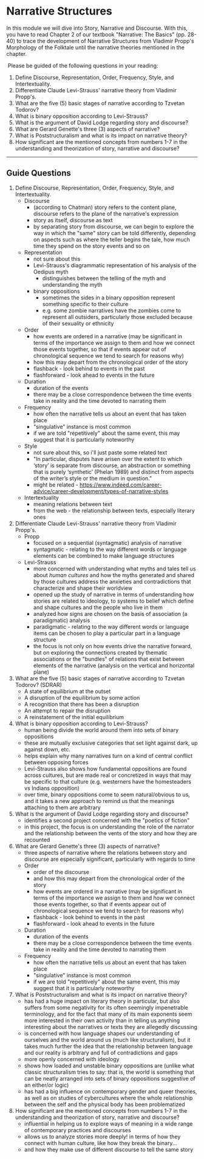 # Narrative Structures

In this module we will dive into Story, Narrative and Discourse. With this, you have to read Chapter 2 of our textbook "Narrative: The Basics" (pp. 28-40) to trace the development of Narrative Structures from Vladimir Propp's Morphology of the Folktale until the narrative theories mentioned in the chapter.

 Please be guided of the following questions in your reading:

1. Define Discourse, Representation, Order, Frequency, Style, and Intertextuality.
2. Differentiate Claude Levi-Strauss' narrative theory from Vladimir Propp's.
3. What are the five (5) basic stages of narrative according to Tzvetan Todorov?
4. What is binary opposition according to Levi-Strauss? 
5. What is the argument of David Lodge regarding story and discourse?
6. What are Gerard Genette's three (3) aspects of narrative?
7. What is Poststructuralism and what is its impact on narrative theory?
8. How significant are the mentioned concepts from numbers 1-7 in the understanding and theorization of story, narrative and discourse?

---

## Guide Questions

1. Define Discourse, Representation, Order, Frequency, Style, and Intertextuality.
    - Discourse
        - (according to Chatman) story refers to the content plane, discourse refers to the plane of the narrative's expression
        - story as itself, discourse as text
        - by separating story from discourse, we can begin to explore the way in which the "same" story can be told differently, depending on aspects such as where the teller begins the tale, how much time they spend on the story events and so on
    - Representation
        - not sure about this
        - Levi-Strauss's diagrammatic representation of his analysis of the Oedipus myth
            - distinguishes between the telling of the myth and understanding the myth
        - binary oppositions
            - sometimes the sides in a binary opposition represent something specific to their culture
            - e.g. some zombie narratives have the zombies come to represent all outsiders, particularly those excluded because of their sexuality or ethnicity
    - Order
        - how events are ordered in a narrative (may be significant in terms of the importance we assign to them and how we connect those events together, so that if events appear out of chronological sequence we tend to search for reasons why)
        - how this may depart from the chronological order of the story
        - flashback - look behind to events in the past
        - flashforward - look ahead to events in the future
    - Duration
        - duration of the events
        - there may be a close correspondence between the time events take in reality and the time devoted to narrating them
    - Frequency
        - how often the narrative tells us about an event that has taken place
        - "singulative" instance is most common
        - if we are told "repetitively" about the same event, this may suggest that it is particularly noteworthy
    - Style
        - not sure about this, so i'll just paste some related text
        - "In particular, disputes have arisen over the extent to which ‘story’ is separate from discourse, an abstraction or something that is purely ‘synthetic’ (Phelan 1989) and distinct from aspects of the writer’s style or the medium in question."
        - might be related - https://www.indeed.com/career-advice/career-development/types-of-narrative-styles
    - Intertextuality
        - meaning relations between text
        - from the web - the relationship between texts, especially literary ones
2. Differentiate Claude Levi-Strauss' narrative theory from Vladimir Propp's.
    - Propp
        - focused on a sequential (syntagmatic) analysis of narrative
        - syntagmatic - relating to the way different words or language elements can be combined to make language structures
    - Levi-Strauss
        - more concerned with understanding what myths and tales tell us about *human cultures* and how the myths generated and shared by those cultures address the anxieties and contradictions that characterize and shape their worldview
        - opened up the study of narrative in terms of understanding how stories are related to ideology, to systems to belief which define and shape cultures and the people who live in them
        - analyzed how signs are chosen on the basis of association (a paradigmatic) analysis
        - paradigmatic - relating to the way different words or language items can be chosen to play a particular part in a language structure
        - the focus is not only on how events drive the narrative forward, but on exploring the connections created by thematic associations or the "bundles" of relations that exist between elements of the narrative (analysis on the vertical and horizontal plane)
3. What are the five (5) basic stages of narrative according to Tzvetan Todorov? (SDRAR)
    - A state of equilibrium at the outset
    - A disruption of the equilibrium by some action
    - A recognition that there has been a disruption
    - An attempt to repair the disruption
    - A reinstatement of the initial equilibrium
4. What is binary opposition according to Levi-Strauss? 
    - human being divide the world around them into sets of binary oppositions
    - these are mutually exclusive categories that set light against dark, up against down, etc.
    - helps explain why many narratives turn on a kind of central conflict between opposing forces
    - Levi-Strauss also shows how fundamental oppositions are found across cultures, but are made real or concretized in ways that may be specific to that culture (e.g. westerners have the homesteaders vs Indians opposition)
    - over time, binary oppositions come to seem natural/obvious to us, and it takes a new approach to remind us that the meanings attaching to them are arbitrary
5. What is the argument of David Lodge regarding story and discourse?
    - identifies a second project concerned with the "poetics of fiction"
    - in this project, the focus is on understanding the role of the narrator and the relationship between the vents of the story and how they are recounted
6. What are Gerard Genette's three (3) aspects of narrative?
    - three aspects of narrative where the relations between story and discourse are especially significant, particularly with regards to time
    - Order
        - order of the discourse
        - and how this may depart from the chronological order of the story
        - how events are ordered in a narrative (may be significant in terms of the importance we assign to them and how we connect those events together, so that if events appear out of chronological sequence we tend to search for reasons why)
        - flashback - look behind to events in the past
        - flashforward - look ahead to events in the future
    - Duration
        - duration of the events
        - there may be a close correspondence between the time events take in reality and the time devoted to narrating them
    - Frequency
        - how often the narrative tells us about an event that has taken place
        - "singulative" instance is most common
        - if we are told "repetitively" about the same event, this may suggest that it is particularly noteworthy
7. What is Poststructuralism and what is its impact on narrative theory?
    - has had a huge impact on literary theory in particular, but also suffers from some negativity for its often seemingly impenetrable terminology, and for the fact that many of its main exponents seem more interested in their own activity than in telling us anything interesting about the narratives or texts they are allegedly discussing
    - is concerned with how language shapes our understanding of ourselves and the world around us (much like structuralism), but it takes much further the idea that the relationship between language and our reality is arbitrary and full of contradictions and gaps
    - more openly concerned with ideology
    - shows how loaded and unstable binary oppositions are (unlike what classic structuralism tries to say: that is, the world is something that can be neatly arranged into sets of binary oppositions suggestive of an either/or logic)
    - has had a big influence on contemporary gender and queer theories, as well as on studies of cybercultures where the whole relationship between the self and the physical body has been problematized
8. How significant are the mentioned concepts from numbers 1-7 in the understanding and theorization of story, narrative and discourse?
    - influential in helping us to explore ways of meaning in a wide range of contemporary practices and discourses
    - allows us to analyze stories more deeply! in terms of how they connect with human culture, like how they break the binary...
    - and how they make use of different discourse to tell the same story
